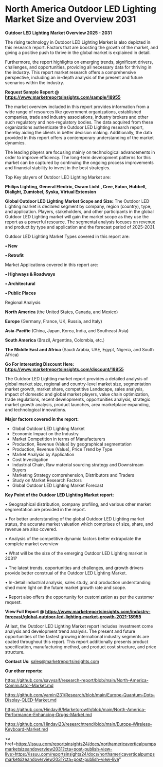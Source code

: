 # North America Outdoor LED Lighting Market Size and Overview 2031

<Strong> Outdoor LED Lighting Market Overview 2025 - 2031</strong>

The rising technology in Outdoor LED Lighting Market is also depicted in this research report. Factors that are boosting the growth of the market, and giving a positive push to thrive in the global market is explained in detail.

Furthermore, the report highlights on emerging trends, significant drivers, challenges, and opportunities, providing all necessary data for thriving in the industry. This report market research offers a comprehensive perspective, including an in-depth analysis of the present and future scenarios within the industry.

<strong>Request Sample Report @ <a href=https://www.marketreportsinsights.com/sample/18955>https://www.marketreportsinsights.com/sample/18955</a></strong>

The market overview included in this report provides information from a wide range of resources like government organizations, established companies, trade and industry associations, industry brokers and other such regulatory and non-regulatory bodies. The data acquired from these organizations authenticate the Outdoor LED Lighting research report, thereby aiding the clients in better decision making. Additionally, the data provided in this report offers a contemporary understanding of the market dynamics.

The leading players are focusing mainly on technological advancements in order to improve efficiency. The long-term development patterns for this market can be captured by continuing the ongoing process improvements and financial stability to invest in the best strategies.

Top Key players of Outdoor LED Lighting Market are:

<strong>Philips Lighting, General Electric, Osram Licht , Cree, Eaton, Hubbell, Dialight, Zumtobel, Syska, Virtual Extension</strong>

<strong><b>Global Outdoor LED Lighting Market Scope and Size:</b></strong>
The Outdoor LED Lighting market is declared segment by company, region (country), type, and application. Players, stakeholders, and other participants in the global Outdoor LED Lighting market will gain the market scope as they use the report as a powerful resource. The segmental analysis focuses on revenue and product by type and application and the forecast period of 2025-2031.

Outdoor LED Lighting Market Types covered in this report are:

<strong>• New

• Retrofit</strong>

Market Applications covered in this report are:

<strong>• Highways & Roadways

• Architectural

• Public Places</strong> 

Regional Analysis

<strong>North America</strong> (the United States, Canada, and Mexico)

<strong>Europe</strong> (Germany, France, UK, Russia, and Italy)

<strong>Asia-Pacific</strong> (China, Japan, Korea, India, and Southeast Asia)

<strong>South America</strong> (Brazil, Argentina, Colombia, etc.)

<strong>The Middle East and Africa</strong> (Saudi Arabia, UAE, Egypt, Nigeria, and South Africa)

<strong>Go For Interesting Discount Here: <a href=https://www.marketreportsinsights.com/discount/18955>https://www.marketreportsinsights.com/discount/18955</a></strong>

The Outdoor LED Lighting market report provides a detailed analysis of global market size, regional and country-level market size, segmentation market growth, market share, competitive Landscape, sales analysis, impact of domestic and global market players, value chain optimization, trade regulations, recent developments, opportunities analysis, strategic market growth analysis, product launches, area marketplace expanding, and technological innovations.

<strong><b>Major factors covered in the report:</b></strong>
<ul>
  <li>Global Outdoor LED Lighting Market </li>
  <li>Economic Impact on the Industry</li>
  <li>Market Competition in terms of Manufacturers</li>
  <li>Production, Revenue (Value) by geographical segmentation</li>
  <li>Production, Revenue (Value), Price Trend by Type</li>
  <li>Market Analysis by Application</li>
  <li>Cost Investigation</li>
  <li>Industrial Chain, Raw material sourcing strategy and Downstream Buyers</li>
  <li>Marketing Strategy comprehension, Distributors and Traders</li>
  <li>Study on Market Research Factors</li>
  <li>Global Outdoor LED Lighting Market Forecast</li>
</ul>

<strong><b>Key Point of the Outdoor LED Lighting Market report:</b></strong>

• Geographical distribution, company profiling, and various other market segmentation are provided in the report.

• For better understanding of the global Outdoor LED Lighting market status, the accurate market valuation which comprises of size, share, and revenue are also covered.

• Analysis of the competitive dynamic factors better extrapolate the complete market overview

• What will be the size of the emerging Outdoor LED Lighting market in 2031?

• The latest trends, opportunities and challenges, and growth drivers provide better construal of the Outdoor LED Lighting Market.

• In-detail industrial analysis, sales study, and production understanding shed more light on the future market growth rate and scope.

• Report also offers the opportunity for customization as per the customer request.

<strong><b>View Full Report @ <a href=https://www.marketreportsinsights.com/industry-forecast/global-outdoor-led-lighting-market-growth-2021-18955>https://www.marketreportsinsights.com/industry-forecast/global-outdoor-led-lighting-market-growth-2021-18955</a></b></strong>


At last, the Outdoor LED Lighting Market report includes investment come analysis and development trend analysis. The present and future opportunities of the fastest growing international industry segments are coated throughout this report. This report additionally presents product specification, manufacturing method, and product cost structure, and price structure.

<strong>Contact Us:</strong>
sales@marketreportsinsights.com

<strong>Our other reports:</strong>

<a href=https://github.com/sayysaif/research-report/blob/main/North-America-Commutator-Market.md>https://github.com/sayysaif/research-report/blob/main/North-America-Commutator-Market.md</a>

<a href=https://github.com/yamini231/Research/blob/main/Europe-Quantum-Dots-Display-QLED-Market.md>https://github.com/yamini231/Research/blob/main/Europe-Quantum-Dots-Display-QLED-Market.md</a>

<a href=https://github.com/Hindavi8/Marketgrowth/blob/main/North-America-Performance-Enhancing-Drugs-Market.md>https://github.com/Hindavi8/Marketgrowth/blob/main/North-America-Performance-Enhancing-Drugs-Market.md</a>

<a href=https://github.com/Hindavi23/researchtrend/blob/main/Europe-Wireless-Keyboard-Market.md>https://github.com/Hindavi23/researchtrend/blob/main/Europe-Wireless-Keyboard-Market.md</a>

<a href=https://issuu.com/reportsinsights24/docs/northamericaverticalpumpsmarketsizeandoverview2031?cta=post-publish-view-live>https://issuu.com/reportsinsights24/docs/northamericaverticalpumpsmarketsizeandoverview2031?cta=post-publish-view-live</a>"
